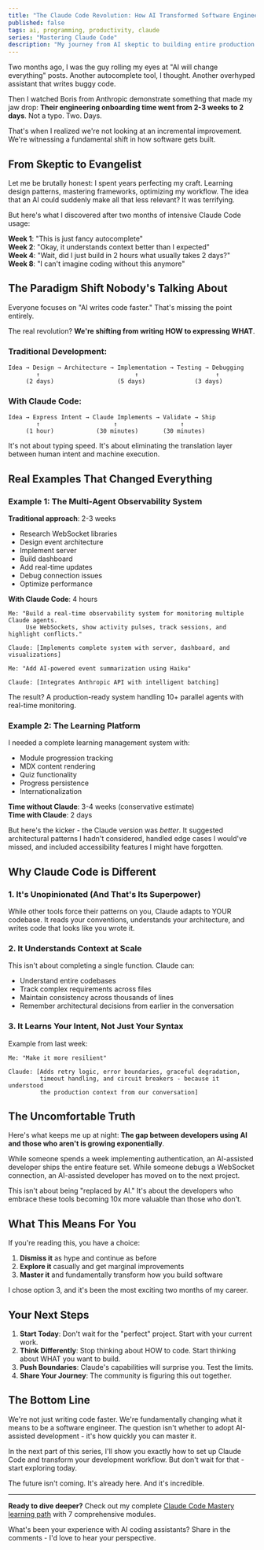 ```yaml
---
title: "The Claude Code Revolution: How AI Transformed Software Engineering (Part 1)"
published: false
tags: ai, programming, productivity, claude
series: "Mastering Claude Code"
description: "My journey from AI skeptic to building entire production systems with Claude Code. This isn't about replacing developers - it's about amplifying human creativity."
---
```


Two months ago, I was the guy rolling my eyes at "AI will change everything" posts. Another autocomplete tool, I thought. Another overhyped assistant that writes buggy code.

Then I watched Boris from Anthropic demonstrate something that made my jaw drop: **Their engineering onboarding time went from 2-3 weeks to 2 days**. Not a typo. Two. Days.

That's when I realized we're not looking at an incremental improvement. We're witnessing a fundamental shift in how software gets built.

## From Skeptic to Evangelist

Let me be brutally honest: I spent years perfecting my craft. Learning design patterns, mastering frameworks, optimizing my workflow. The idea that an AI could suddenly make all that less relevant? It was terrifying.

But here's what I discovered after two months of intensive Claude Code usage:

**Week 1**: "This is just fancy autocomplete"  
**Week 2**: "Okay, it understands context better than I expected"  
**Week 4**: "Wait, did I just build in 2 hours what usually takes 2 days?"  
**Week 8**: "I can't imagine coding without this anymore"

## The Paradigm Shift Nobody's Talking About

Everyone focuses on "AI writes code faster." That's missing the point entirely.

The real revolution? **We're shifting from writing HOW to expressing WHAT**.

### Traditional Development:
```
Idea → Design → Architecture → Implementation → Testing → Debugging
        ↑                           ↑                      ↑
     (2 days)                  (5 days)              (3 days)
```

### With Claude Code:
```
Idea → Express Intent → Claude Implements → Validate → Ship
        ↑                     ↑                  ↑
     (1 hour)            (30 minutes)       (30 minutes)
```

It's not about typing speed. It's about eliminating the translation layer between human intent and machine execution.

## Real Examples That Changed Everything

### Example 1: The Multi-Agent Observability System

**Traditional approach**: 2-3 weeks
- Research WebSocket libraries
- Design event architecture  
- Implement server
- Build dashboard
- Add real-time updates
- Debug connection issues
- Optimize performance

**With Claude Code**: 4 hours
```
Me: "Build a real-time observability system for monitoring multiple Claude agents. 
     Use WebSockets, show activity pulses, track sessions, and highlight conflicts."

Claude: [Implements complete system with server, dashboard, and visualizations]

Me: "Add AI-powered event summarization using Haiku"

Claude: [Integrates Anthropic API with intelligent batching]
```

The result? A production-ready system handling 10+ parallel agents with real-time monitoring.

### Example 2: The Learning Platform

I needed a complete learning management system with:
- Module progression tracking
- MDX content rendering
- Quiz functionality
- Progress persistence
- Internationalization

**Time without Claude**: 3-4 weeks (conservative estimate)  
**Time with Claude**: 2 days

But here's the kicker - the Claude version was *better*. It suggested architectural patterns I hadn't considered, handled edge cases I would've missed, and included accessibility features I might have forgotten.

## Why Claude Code is Different

### 1. It's Unopinionated (And That's Its Superpower)

While other tools force their patterns on you, Claude adapts to YOUR codebase. It reads your conventions, understands your architecture, and writes code that looks like you wrote it.

### 2. It Understands Context at Scale

This isn't about completing a single function. Claude can:
- Understand entire codebases
- Track complex requirements across files
- Maintain consistency across thousands of lines
- Remember architectural decisions from earlier in the conversation

### 3. It Learns Your Intent, Not Just Your Syntax

Example from last week:
```
Me: "Make it more resilient"

Claude: [Adds retry logic, error boundaries, graceful degradation, 
         timeout handling, and circuit breakers - because it understood
         the production context from our conversation]
```

## The Uncomfortable Truth

Here's what keeps me up at night: **The gap between developers using AI and those who aren't is growing exponentially**.

While someone spends a week implementing authentication, an AI-assisted developer ships the entire feature set. While someone debugs a WebSocket connection, an AI-assisted developer has moved on to the next project.

This isn't about being "replaced by AI." It's about the developers who embrace these tools becoming 10x more valuable than those who don't.

## What This Means For You

If you're reading this, you have a choice:

1. **Dismiss it** as hype and continue as before
2. **Explore it** casually and get marginal improvements
3. **Master it** and fundamentally transform how you build software

I chose option 3, and it's been the most exciting two months of my career.

## Your Next Steps

1. **Start Today**: Don't wait for the "perfect" project. Start with your current work.
2. **Think Differently**: Stop thinking about HOW to code. Start thinking about WHAT you want to build.
3. **Push Boundaries**: Claude's capabilities will surprise you. Test the limits.
4. **Share Your Journey**: The community is figuring this out together.

## The Bottom Line

We're not just writing code faster. We're fundamentally changing what it means to be a software engineer. The question isn't whether to adopt AI-assisted development - it's how quickly you can master it.

In the next part of this series, I'll show you exactly how to set up Claude Code and transform your development workflow. But don't wait for that - start exploring today.

The future isn't coming. It's already here. And it's incredible.

---

**Ready to dive deeper?** Check out my complete [Claude Code Mastery learning path](https://learn-agentic-ai.com/en/learn/paths/claude-code-mastery) with 7 comprehensive modules.

What's been your experience with AI coding assistants? Share in the comments - I'd love to hear your perspective.